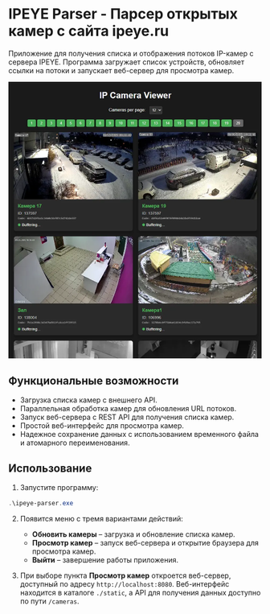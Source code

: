 # IPEYE Parser - Парсер открытых камер с сайта ipeye.ru

Приложение для получения списка и отображения потоков IP-камер с сервера IPEYE. Программа загружает список устройств, обновляет ссылки на потоки и запускает веб-сервер для просмотра камер.

![Скриншот](screenshot.webp)

## Функциональные возможности

- Загрузка списка камер с внешнего API.
- Параллельная обработка камер для обновления URL потоков.
- Запуск веб-сервера с REST API для получения списка камер.
- Простой веб-интерфейс для просмотра камер.
- Надежное сохранение данных с использованием временного файла и атомарного переименования.


## Использование

1. Запустите программу:

```powershell
.\ipeye-parser.exe
```

2. Появится меню с тремя вариантами действий:

   - **Обновить камеры** – загрузка и обновление списка камер.
   - **Просмотр камер** – запуск веб-сервера и открытие браузера для просмотра камер.
   - **Выйти** – завершение работы приложения.

3. При выборе пункта **Просмотр камер** откроется веб-сервер, доступный по адресу `http://localhost:8080`. Веб-интерфейс находится в каталоге `./static`, а API для получения данных доступно по пути `/cameras`.
